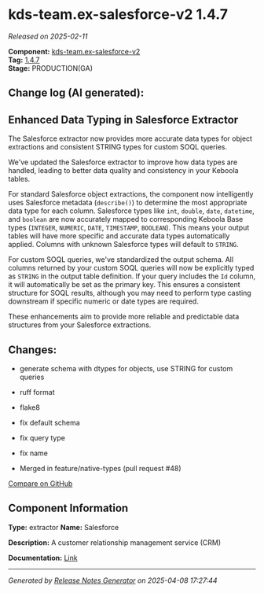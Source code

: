 #  kds-team.ex-salesforce-v2 1.4.7

_Released on 2025-02-11_

**Component:** [kds-team.ex-salesforce-v2](https://github.com/keboola/component-salesforce-v2)  
**Tag:** [1.4.7](https://github.com/keboola/component-salesforce-v2/releases/tag/1.4.7)  
**Stage:** PRODUCTION(GA)


## Change log (AI generated):
## Enhanced Data Typing in Salesforce Extractor
The Salesforce extractor now provides more accurate data types for object extractions and consistent STRING types for custom SOQL queries.

We've updated the Salesforce extractor to improve how data types are handled, leading to better data quality and consistency in your Keboola tables.

For standard Salesforce object extractions, the component now intelligently uses Salesforce metadata (`describe()`) to determine the most appropriate data type for each column. Salesforce types like `int`, `double`, `date`, `datetime`, and `boolean` are now accurately mapped to corresponding Keboola Base types (`INTEGER`, `NUMERIC`, `DATE`, `TIMESTAMP`, `BOOLEAN`). This means your output tables will have more specific and accurate data types automatically applied. Columns with unknown Salesforce types will default to `STRING`.

For custom SOQL queries, we've standardized the output schema. All columns returned by your custom SOQL queries will now be explicitly typed as `STRING` in the output table definition. If your query includes the `Id` column, it will automatically be set as the primary key. This ensures a consistent structure for SOQL results, although you may need to perform type casting downstream if specific numeric or date types are required.

These enhancements aim to provide more reliable and predictable data structures from your Salesforce extractions.



## Changes:



- generate schema with dtypes for objects, use STRING for custom queries 




- ruff format 




- flake8 




- fix default schema 




- fix query type 




- fix name 




- Merged in feature/native-types (pull request #48) 



[Compare on GitHub](https://github.com/keboola/component-salesforce-v2/compare/1.4.6...1.4.7)



## Component Information
**Type:** extractor
**Name:** Salesforce

**Description:** A customer relationship management service (CRM) 


**Documentation:** [Link](https://help.keboola.com/components/extractors/marketing-sales/salesforce/)



---
_Generated by [Release Notes Generator](https://github.com/keboola/release-notes-generator)
on 2025-04-08 17:27:44_